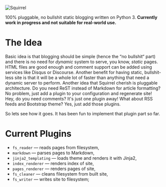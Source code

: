 ![Squirrel](http://i.imgur.com/QhdgAJW.png)

100% pluggable, no bullshit static blogging written on Python 3. **Currently
work in progress and not suitable for real-world use.**

# The Idea

Basic idea is that blogging should be simple (hence the “no bullshit“ part) and
there is no need for _dynamic_ system to serve, you know, _static_ pages. HTML
files are good enough and comment support can be added using services like
Disqus or Discourse. Another benefit for having static, bullshit-less site is
that it will be a whole lot of faster than anything that need a dynamic server
to perform. Another idea that Squirrel cherish is pluggable architecture. Do
you need ReST instead of Markdown for article formatting? No problem, just add
a plugin to your configuration and regenerate site! Hey, do you need comments?
It's just one plugin away! What about RSS feeds and Bootstrap theme? Yes, just
add those plugins.

So lets see how it goes. It has been fun to implement that plugin part so far.

# Current Plugins

* `fs_reader` — reads pages from filesystem,
* `markdown` — parses pages to Markdown,
* `jinja2_templating` — loads theme and renders it with Jinja2,
* `index_renderer` — renders index of site,
* `pages_renderer` — renders pages of site,
* `fs_cleaner` — cleans filesystem from built site,
* `fs_writer` — writes site to filesystem;
